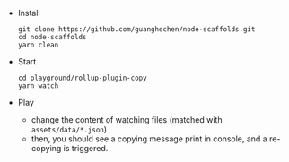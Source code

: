* Install

  ```shell
  git clone https://github.com/guanghechen/node-scaffolds.git
  cd node-scaffolds
  yarn clean
  ```

* Start

  ```shell
  cd playground/rollup-plugin-copy
  yarn watch
  ```

* Play

  - change the content of watching files (matched with `assets/data/*.json`)
  - then, you should see a copying message print in console, and a re-copying is triggered.
  